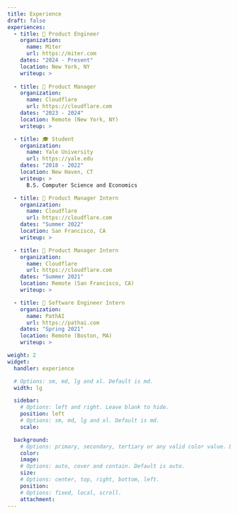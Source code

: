 ```yaml
---
title: Experience
draft: false
experiences:
  - title: 💼 Product Engineer
    organization:
      name: Miter
      url: https://miter.com
    dates: "2024 - Present"
    location: New York, NY
    writeup: >
  
  - title: 💼 Product Manager
    organization:
      name: Cloudflare
      url: https://cloudflare.com
    dates: "2023 - 2024"
    location: Remote (New York, NY)
    writeup: >

  - title: 🎓 Student
    organization:
      name: Yale University
      url: https://yale.edu
    dates: "2018 - 2022"
    location: New Haven, CT
    writeup: >
      B.S. Computer Science and Economics

  - title: 💼 Product Manager Intern
    organization:
      name: Cloudflare
      url: https://cloudflare.com
    dates: "Summer 2022"
    location: San Francisco, CA
    writeup: >

  - title: 💼 Product Manager Intern
    organization:
      name: Cloudflare
      url: https://cloudflare.com
    dates: "Summer 2021"
    location: Remote (San Francisco, CA)
    writeup: >

  - title: 💼 Software Engineer Intern
    organization:
      name: PathAI
      url: https://pathai.com
    dates: "Spring 2021"
    location: Remote (Boston, MA)
    writeup: >

weight: 2
widget:
  handler: experience

  # Options: sm, md, lg and xl. Default is md.
  width: lg

  sidebar:
    # Options: left and right. Leave blank to hide.
    position: left
    # Options: sm, md, lg and xl. Default is md.
    scale:

  background:
    # Options: primary, secondary, tertiary or any valid color value. Default is primary.
    color:
    image:
    # Options: auto, cover and contain. Default is auto.
    size:
    # Options: center, top, right, bottom, left.
    position:
    # Options: fixed, local, scroll.
    attachment:
---
```

